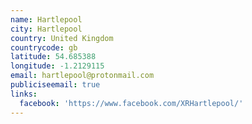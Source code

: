 ```yaml
---
name: Hartlepool
city: Hartlepool
country: United Kingdom
countrycode: gb
latitude: 54.685388
longitude: -1.2129115
email: hartlepool@protonmail.com
publiciseemail: true
links:
  facebook: 'https://www.facebook.com/XRHartlepool/'
---
```


